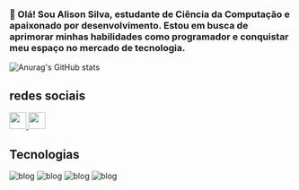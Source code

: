 ### 🎯 Olá! Sou Alison Silva, estudante de Ciência da Computação e apaixonado por desenvolvimento. Estou em busca de aprimorar minhas habilidades como programador e conquistar meu espaço no mercado de tecnologia.
![Anurag's GitHub stats](https://github-readme-stats.vercel.app/api?username=alisonSilvaa&show_icons=true&theme=transparent)
## redes sociais 
<a href="https://www.instagram.com/slv_alisonhq">
  <img src="https://cdn-icons-png.flaticon.com/512/1384/1384063.png" width="30" height="30">
</a> 
<a href="https://www.linkedin.com/in/alison-silva-2279172a5/">
 <img src="https://cdn-icons-png.flaticon.com/512/179/179330.png" width="30" height="30">
</a>

## Tecnologias

![blog](https://img.shields.io/badge/C-00599C?style=for-the-badge&logo=c&logoColor=white
)
![blog](https://img.shields.io/badge/HTML-239120?style=for-the-badge&logo=html5&logoColor=white)
![blog](https://img.shields.io/badge/Python-14354C?style=for-the-badge&logo=python&logoColor=white)
![blog](https://img.shields.io/badge/PHP-777BB4?style=for-the-badge&logo=php&logoColor=white)
